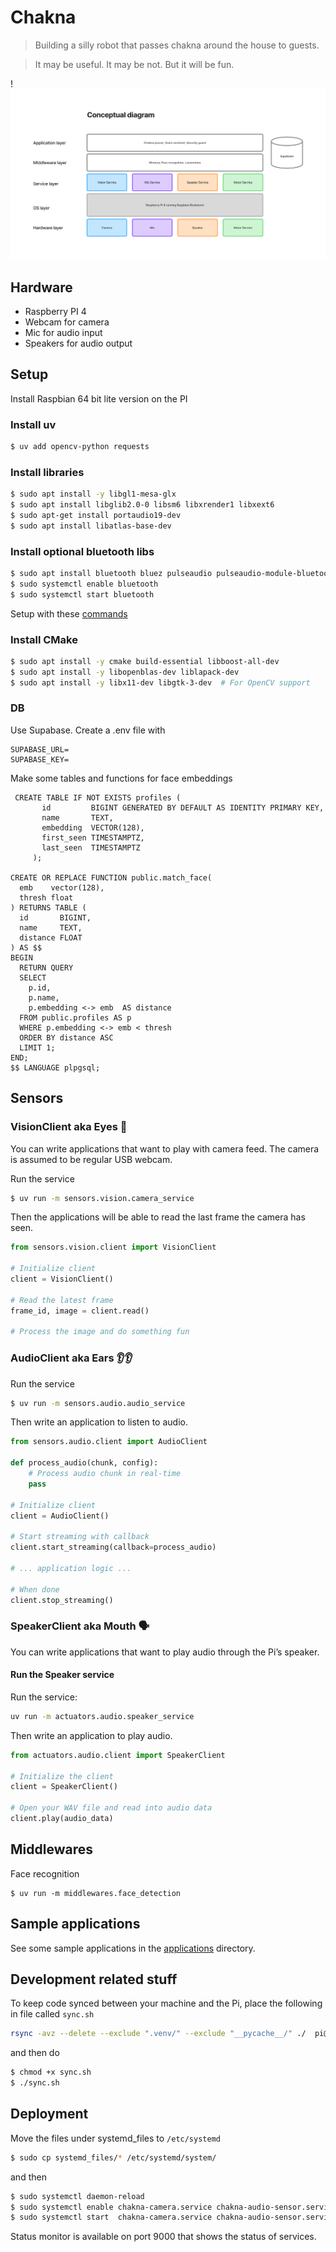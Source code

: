 
# Chakna

> Building a silly robot that passes chakna around the house to guests.

> It may be useful. It may be not. But it will be fun.

!![Conceptual diagram](diagram.jpg)

## Hardware
- Raspberry PI 4
- Webcam for camera
- Mic for audio input
- Speakers for audio output

## Setup
Install Raspbian 64 bit lite version on the PI

### Install uv
```bash
$ uv add opencv-python requests
```

### Install libraries
```bash
$ sudo apt install -y libgl1-mesa-glx
$ sudo apt install libglib2.0-0 libsm6 libxrender1 libxext6
$ sudo apt-get install portaudio19-dev
$ sudo apt install libatlas-base-dev
```

### Install optional bluetooth libs
```bash
$ sudo apt install bluetooth bluez pulseaudio pulseaudio-module-bluetooth
$ sudo systemctl enable bluetooth
$ sudo systemctl start bluetooth
```
Setup with these [commands](https://chatgpt.com/g/g-p-680af82a7bd8819190c61d2a9aeb0212-chakna/c/680cd12a-4b58-8004-bd95-946672da242e)

### Install CMake
```bash
$ sudo apt install -y cmake build-essential libboost-all-dev
$ sudo apt install -y libopenblas-dev liblapack-dev
$ sudo apt install -y libx11-dev libgtk-3-dev  # For OpenCV support
```

### DB
Use Supabase. Create a .env file with
```
SUPABASE_URL=
SUPABASE_KEY=
```

Make some tables and functions for face embeddings
```
 CREATE TABLE IF NOT EXISTS profiles (
       id         BIGINT GENERATED BY DEFAULT AS IDENTITY PRIMARY KEY,
       name       TEXT,
       embedding  VECTOR(128),
       first_seen TIMESTAMPTZ,
       last_seen  TIMESTAMPTZ
     );

CREATE OR REPLACE FUNCTION public.match_face(
  emb    vector(128),
  thresh float
) RETURNS TABLE (
  id       BIGINT,
  name     TEXT,
  distance FLOAT
) AS $$
BEGIN
  RETURN QUERY
  SELECT
    p.id,
    p.name,
    p.embedding <-> emb  AS distance
  FROM public.profiles AS p
  WHERE p.embedding <-> emb < thresh
  ORDER BY distance ASC
  LIMIT 1;
END;
$$ LANGUAGE plpgsql;
```

## Sensors


### VisionClient aka Eyes 👀

You can write applications that want to play with camera feed. The camera is assumed to be regular USB webcam.

Run the service
```bash
$ uv run -m sensors.vision.camera_service
```

Then the applications will be able to read the last frame the camera has seen. 

```python
from sensors.vision.client import VisionClient

# Initialize client
client = VisionClient()

# Read the latest frame
frame_id, image = client.read()

# Process the image and do something fun
```

### AudioClient aka Ears 👂👂

Run the service
```bash
$ uv run -m sensors.audio.audio_service
```

Then write an application to listen to audio.
```python
from sensors.audio.client import AudioClient

def process_audio(chunk, config):
    # Process audio chunk in real-time
    pass

# Initialize client
client = AudioClient()

# Start streaming with callback
client.start_streaming(callback=process_audio)

# ... application logic ...

# When done
client.stop_streaming()
```

### SpeakerClient aka Mouth 🗣️

You can write applications that want to play audio through the Pi’s speaker.

#### Run the Speaker service

Run the service:

```bash
uv run -m actuators.audio.speaker_service
```
Then write an application to play audio.
```python
from actuators.audio.client import SpeakerClient

# Initialize the client
client = SpeakerClient()

# Open your WAV file and read into audio data
client.play(audio_data)

```

## Middlewares
Face recognition
```
$ uv run -m middlewares.face_detection
```

## Sample applications
See some sample applications in the [applications](./applications) directory.

## Development related stuff
To keep code synced between your machine and the Pi, place the following in file called `sync.sh`
```bash
rsync -avz --delete --exclude ".venv/" --exclude "__pycache__/" ./  pi@raspberrypi.local:/home/pi/chakna/
```

and then do
```bash
$ chmod +x sync.sh
$ ./sync.sh
```
## Deployment
Move the files under systemd_files to `/etc/systemd`
```bash
$ sudo cp systemd_files/* /etc/systemd/system/
```
and then
```bash
$ sudo systemctl daemon-reload
$ sudo systemctl enable chakna-camera.service chakna-audio-sensor.service chakna-audio-speaker.service chakna-status-monitor.service
$ sudo systemctl start  chakna-camera.service chakna-audio-sensor.service chakna-audio-speaker.service chakna-status-monitor.service
```

Status monitor is available on port 9000 that shows the status of services.

